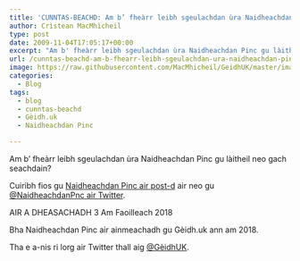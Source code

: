 ```yaml
---
title: 'CUNNTAS-BEACHD: Am b’ fheàrr leibh sgeulachdan ùra Naidheachdan Pinc gu làitheil no gach seachdain?'
author: Crìstean MacMhìcheil
type: post
date: 2009-11-04T17:05:17+00:00
excerpt: "Am b' fheàrr leibh sgeulachdan ùra Naidheachdan Pinc gu làitheil neo gach seachdain?"
url: /cunntas-beachd-am-b-fhearr-leibh-sgeulachdan-ura-naidheachdan-pinc-gu-laitheil-no-gach-seachdain/
image: https://raw.githubusercontent.com/MacMhicheil/GeidhUK/master/images/.jpg
categories:
  - Blog
tags:
  - blog
  - cunntas-beachd
  - Gèidh.uk
  - Naidheachdan Pinc

---
```

Am b&#8217; fheàrr leibh sgeulachdan ùra Naidheachdan Pinc gu làitheil neo gach seachdain?

Cuiribh fios gu [Naidheachdan Pinc air post-d][1] air neo gu [@NaidheachdanPnc air Twitter][2].

AIR A DHEASACHADH 3 Am Faoilleach 2018

Bha Naidheachdan Pinc air ainmeachadh gu Gèidh.uk ann am 2018.

Tha e a-nis ri lorg air Twitter thall aig [@GèidhUK][3].

 [1]: mailto:fios@naidheachdanpinc.uk "Cuir fios gu Naidheachdan Pinc"
 [2]: http://twitter.com/NaidheachdanPnc "Cuir brath Twitter gu Naidheachdan Pinc"
 [3]: http://www.twitter.com/GeidhUK
